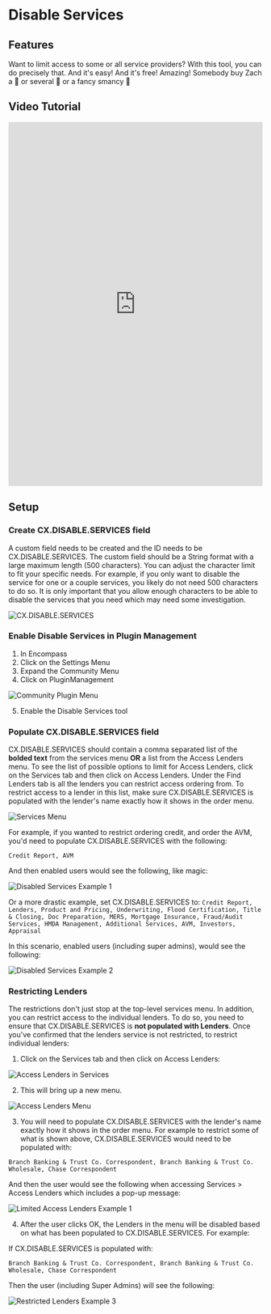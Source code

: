 # Disable Services

## Features

Want to limit access to some or all service providers? With this tool, you can do precisely that. And it's easy! And it's free! Amazing! Somebody buy Zach a :beer: or several :beers: or a fancy smancy :tropical_drink:

## Video Tutorial

<iframe width="100%" height="720" src="https://www.youtube.com/embed/MWVtlYTm_y4" title="Community Plugin Installation" frameborder="0" allowfullscreen></iframe>

## Setup

### Create CX.DISABLE.SERVICES field

A custom field needs to be created and the ID needs to be CX.DISABLE.SERVICES. The custom field should be a String format with a large maximum length (500 characters). You can adjust the character limit to fit your specific needs. For example, if you only want to disable the service for one or a couple services, you likely do not need 500 characters to do so. It is only important that you allow enough characters to be able to disable the services that you need which may need some investigation.

![CX.DISABLE.SERVICES](/img/DisableServices/cx_disable_services.png)

### Enable Disable Services in Plugin Management

1. In Encompass
2. Click on the Settings Menu
3. Expand the Community Menu
4. Click on PluginManagement

![Community Plugin Menu](/img/CommunityPluginMenu.png)

5. Enable the Disable Services tool

### Populate CX.DISABLE.SERVICES field

CX.DISABLE.SERVICES should contain a comma separated list of the **bolded text** from the services menu **OR** a list from the Access Lenders menu. To see the list of possible options to limit for Access Lenders, click on the Services tab and then click on Access Lenders. Under the Find Lenders tab is all the lenders you can restrict access ordering from. To restrict access to a lender in this list, make sure CX.DISABLE.SERVICES is populated with the lender's name exactly how it shows in the order menu.

![Services Menu](/img/DisableServices/ServicesMenu.png)

For example, if you wanted to restrict ordering credit, and order the AVM, you'd need to populate CX.DISABLE.SERVICES with the following:

`
Credit Report, AVM
`

And then enabled users would see the following, like magic:

![Disabled Services Example 1](/img/DisableServices/RestrictedServicesExample1.png)

Or a more drastic example, set CX.DISABLE.SERVICES to:
`
Credit Report, Lenders, Product and Pricing, Underwriting, Flood Certification, Title & Closing, Doc Preparation, MERS, Mortgage Insurance, Fraud/Audit Services, HMDA Management, Additional Services, AVM, Investors, Appraisal
`

In this scenario, enabled users (including super admins), would see the following:

![Disabled Services Example 2](/img/DisableServices/RestrictedServicesExample2.png)

### Restricting Lenders

The restrictions don't just stop at the top-level services menu. In addition, you can restrict access to the individual lenders. To do so, you need to ensure that CX.DISABLE.SERVICES is **not populated with Lenders**. Once you've confirmed that the lenders service is not restricted, to restrict individual lenders:

1. Click on the Services tab and then click on Access Lenders:

![Access Lenders in Services](/img/DisableServices/ServicesAccessLender.png)

2. This will bring up a new menu. 

![Access Lenders Menu](/img/DisableServices/AccessLenders.png)

3. You will need to populate CX.DISABLE.SERVICES with the lender's name exactly how it shows in the order menu. For example to restrict some of what is shown above, CX.DISABLE.SERVICES would need to be populated with:

`
Branch Banking & Trust Co. Correspondent, Branch Banking & Trust Co. Wholesale, Chase Correspondent
`

And then the user would see the following when accessing Services > Access Lenders which includes a pop-up message:

![Limited Access Lenders Example 1](/img/DisableServices/RestrictedLenders.png)

4. After the user clicks OK, the Lenders in the menu will be disabled based on what has been populated to CX.DISABLE.SERVICES. For example:

If CX.DISABLE.SERVICES is populated with:

`
Branch Banking & Trust Co. Correspondent, Branch Banking & Trust Co. Wholesale, Chase Correspondent
`

Then the user (including Super Admins) will see the following:

![Restricted Lenders Example 3](/img/DisableServices/RestrictedServicesExample3.png)

